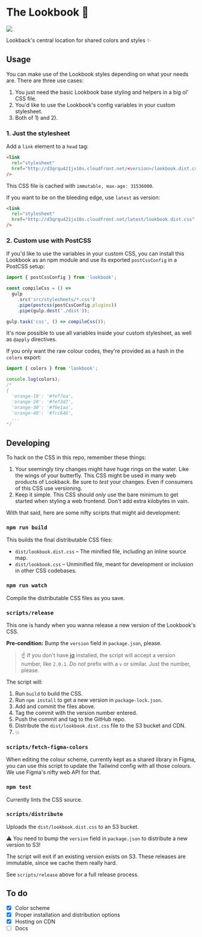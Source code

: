 # The Lookbook 💅

[![](https://img.shields.io/circleci/token/72b49f88c10f93d0d86ff25d730453d300d10671/project/github/lookback/lookbook/master.svg?style=flat-square)](https://circleci.com/gh/lookback/lookbook)

Lookback's central location for shared colors and styles ✨

## Usage

You can make use of the Lookbook styles depending on what your needs are. There are three use cases:

1. You just need the basic Lookbook base styling and helpers in a big ol' CSS file.
2. You'd like to use the Lookbook's config variables in your custom stylesheet.
3. Both of 1) and 2).

### 1. Just the stylesheet

Add a `link` element to a `head` tag:

```html
<link
  rel="stylesheet"
  href="http://d3qrqu421jx10s.cloudfront.net/<version>/lookbook.dist.css"
/>
```

This CSS file is cached with `immutable, max-age: 31536000`.

If you want to be on the bleeding edge, use `latest` as version:

```html
<link
  rel="stylesheet"
  href="http://d3qrqu421jx10s.cloudfront.net/latest/lookbook.dist.css"
/>
```

### 2. Custom use with PostCSS

If you'd like to use the variables in your custom CSS, you can install this Lookbook as an npm module and use its exported `postCssConfig` in a PostCSS setup:

```js
import { postCssConfig } from 'lookbook';

const compileCss = () =>
  gulp
    .src('src/stylesheets/*.css')
    .pipe(postcss(postCssConfig.plugins))
    .pipe(gulp.dest('./dist'));

gulp.task('css', () => compileCss());
```

It's now possible to use all variables inside your custom stylesheet, as well as `@apply` directives.

If you only want the raw colour codes, they're provided as a hash in the `colors` export:

```js
import { colors } from 'lookbook';

console.log(colors);
/*
{
  'orange-10': '#fef7ea',
  'orange-20': '#fef3d7',
  'orange-30': '#f6e1aa',
  'orange-40': '#fcc646',
  ...
*/
```

## Developing

To hack on the CSS in this repo, remember these things:

1. Your seemingly tiny changes might have huge rings on the water. Like the wings of your butterfly. This CSS might be used in many web products of Lookback. Be sure to _test_ your changes. Even if consumers of this CSS use versioning.
2. Keep it simple. This CSS should _only_ use the bare minimum to get started when styling a web frontend. Don't add extra kilobytes in vain.

With that said, here are some nifty scripts that might aid development:

### `npm run build`

This builds the final distributable CSS files:

- `dist/lookbook.dist.css` – The minified file, including an inline source map.
- `dist/lookbook.css` – Unminified file, meant for development or inclusion in other CSS codebases.

### `npm run watch`

Compile the distributable CSS files as you save.

### `scripts/release`

This one is handy when you wanna release a new version of the Lookbook's CSS.

**Pre-condition:** Bump the `version` field in `package.json`, please.

> ☝️ If you don't have [jq](https://stedolan.github.io/jq/) installed, the script will accept a version number, like `2.0.1`. _Do not_ prefix with a `v` or similar. Just the number, please.

The script will:

1. Run `build` to build the CSS.
2. Run `npm install` to get a new version in `package-lock.json`.
3. Add and commit the files above.
4. Tag the commit with the version number entered.
5. Push the commit and tag to the GitHub repo.
6. Distribute the `dist/lookbook.dist.css` file to the S3 bucket and CDN.
7. 💥

### `scripts/fetch-figma-colors`

When editing the colour scheme, currently kept as a shared library in Figma, you can use this script to update the Tailwind config with all those colours. We use Figma's nifty web API for that.

### `npm test`

Currently lints the CSS source.

### `scripts/distribute`

Uploads the `dist/lookbook.dist.css` to an S3 bucket.

⚠️ You need to bump the `version` field in `package.json` to distribute a new version to S3!

The script will exit if an existing version exists on S3. These releases are immutable, since we cache them really hard.

See `scripts/release` above for a full release process.

## To do

- [x] Color scheme
- [x] Proper installation and distribution options
- [x] Hosting on CDN
- [ ] Docs
